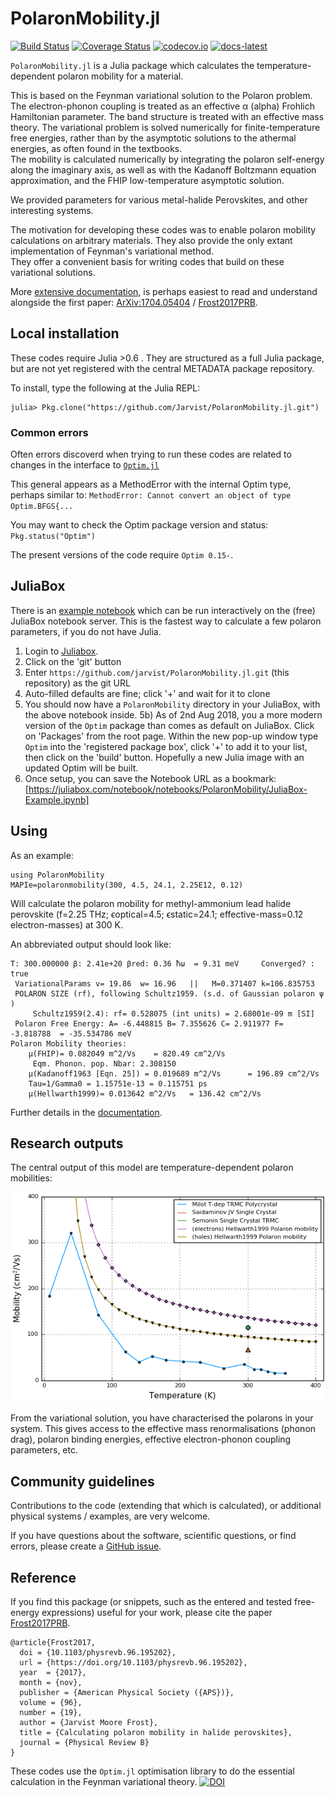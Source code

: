 # PolaronMobility.jl

[![Build Status](https://travis-ci.org/jarvist/PolaronMobility.jl.svg?branch=master)](https://travis-ci.org/jarvist/PolaronMobility.jl)
[![Coverage Status](https://coveralls.io/repos/jarvist/PolaronMobility.jl/badge.svg?branch=master&service=github)](https://coveralls.io/github/jarvist/PolaronMobility.jl?branch=master)
[![codecov.io](http://codecov.io/github/jarvist/PolaronMobility.jl/coverage.svg?branch=master)](http://codecov.io/github/jarvist/PolaronMobility.jl?branch=master)
[![docs-latest](https://img.shields.io/badge/docs-latest-blue.svg)](https://jarvist.github.io/PolaronMobility.jl/)

`PolaronMobility.jl` is a Julia package which calculates the
temperature-dependent polaron mobility for a material. 

This is based on the Feynman variational solution to the Polaron problem. 
The electron-phonon coupling is treated as an effective α (alpha) Frohlich
Hamiltonian parameter. 
The band structure is treated with an effective mass theory. 
The variational problem is solved numerically for finite-temperature free
energies, rather than by the asymptotic solutions to the athermal energies, as
often found in the textbooks.  
The mobility is calculated numerically by integrating the polaron self-energy
along the imaginary axis, as well as with the Kadanoff Boltzmann equation
approximation, and the FHIP low-temperature asymptotic solution. 

We provided parameters for various metal-halide Perovskites, and other
interesting systems.

The motivation for developing these codes was to enable polaron mobility
calculations on arbitrary materials. 
They also provide the only extant implementation of Feynman's variational
method.  
They offer a convenient basis for writing codes that build on these variational
solutions. 

More [extensive documentation](https://jarvist.github.io/PolaronMobility.jl/),
is perhaps easiest to read and understand alongside the first paper:
[ArXiv:1704.05404](https://arxiv.org/abs/1704.05404)
/ [Frost2017PRB](https://doi.org/10.1103/PhysRevB.96.195202).


## Local installation

These codes require Julia >0.6 . They are structured as a full Julia package,
but are not yet registered with the central METADATA package repository. 

To install, type the following at the Julia REPL:

```
julia> Pkg.clone("https://github.com/Jarvist/PolaronMobility.jl.git")
```

### Common errors

Often errors discoverd when trying to run these codes are related to changes in the interface to [`Optim.jl`](https://github.com/JuliaNLSolvers/Optim.jl)

This general appears as a MethodError with the internal Optim type, perhaps similar to:
`MethodError: Cannot convert an object of type Optim.BFGS{...`

You may want to check the Optim package version and status:
`Pkg.status("Optim")`

The present versions of the code require `Optim 0.15-`.

## JuliaBox

There is an [example notebook](JuliaBox-Example.ipynb) which can be run interactively on the (free) JuliaBox notebook server. This is the fastest way to calculate a few polaron parameters, if you do not have Julia.

1) Login to [Juliabox](https://juliabox.com).
2) Click on the 'git' button
3) Enter `https://github.com/jarvist/PolaronMobility.jl.git` (this repository) as the git URL
4) Auto-filled defaults are fine; click '+' and wait for it to clone
5) You should now have a `PolaronMobility` directory in your JuliaBox, with the above notebook inside.
5b) As of 2nd Aug 2018, you a more modern version of the `Optim` package than comes as default on JuliaBox. Click on 'Packages' from the root page. Within the new pop-up window type `Optim` into the 'registered package box', click '+' to add it to your list, then click on the 'build' button. Hopefully a new Julia image with an updated Optim will be built.
6) Once setup, you can save the Notebook URL as a bookmark: [https://juliabox.com/notebook/notebooks/PolaronMobility/JuliaBox-Example.ipynb]

## Using

As an example:

```
using PolaronMobility
MAPIe=polaronmobility(300, 4.5, 24.1, 2.25E12, 0.12)
```

Will calculate the polaron mobility for methyl-ammonium lead halide perovskite
(f=2.25 THz; ϵoptical=4.5; ϵstatic=24.1; effective-mass=0.12 electron-masses) at 300 K. 

An abbreviated output should look like:
```
T: 300.000000 β: 2.41e+20 βred: 0.36 ħω  = 9.31 meV     Converged? : true
 VariationalParams v= 19.86  w= 16.96   ||   M=0.371407 k=106.835753    
 POLARON SIZE (rf), following Schultz1959. (s.d. of Gaussian polaron ψ )
     Schultz1959(2.4): rf= 0.528075 (int units) = 2.68001e-09 m [SI]
 Polaron Free Energy: A= -6.448815 B= 7.355626 C= 2.911977 F= -3.818788  = -35.534786 meV
Polaron Mobility theories:
    μ(FHIP)= 0.082049 m^2/Vs    = 820.49 cm^2/Vs
     Eqm. Phonon. pop. Nbar: 2.308150 
    μ(Kadanoff1963 [Eqn. 25]) = 0.019689 m^2/Vs      = 196.89 cm^2/Vs
    Tau=1/Gamma0 = 1.15751e-13 = 0.115751 ps
    μ(Hellwarth1999)= 0.013642 m^2/Vs   = 136.42 cm^2/Vs
```

Further details in the
[documentation](https://jarvist.github.io/PolaronMobility.jl/).

## Research outputs

The central output of this model are temperature-dependent polaron mobilities: 

![MAPI Polaron mobility, plotted vs experimental data](mobility-calculated-experimental.png)

From the variational solution, you have characterised the polarons in your
system. 
This gives access to the effective mass renormalisations (phonon drag), polaron
binding energies, effective electron-phonon coupling parameters, etc.

## Community guidelines

Contributions to the code (extending that which is calculated), or additional
physical systems / examples, are very welcome. 

If you have questions about the software, scientific questions, or find errors,
please create a [GitHub issue](https://github.com/jarvist/PolaronMobility.jl/issues). 

## Reference

If you find this package (or snippets, such as the entered and tested
free-energy expressions) useful for your work, please cite the paper 
[Frost2017PRB](https://doi.org/10.1103/PhysRevB.96.195202). 

```
@article{Frost2017,
  doi = {10.1103/physrevb.96.195202},
  url = {https://doi.org/10.1103/physrevb.96.195202},
  year  = {2017},
  month = {nov},
  publisher = {American Physical Society ({APS})},
  volume = {96},
  number = {19},
  author = {Jarvist Moore Frost},
  title = {Calculating polaron mobility in halide perovskites},
  journal = {Physical Review B}
}
```

These codes use the `Optim.jl` optimisation library to do the essential calculation in the Feynman variational theory. 
[![DOI](http://joss.theoj.org/papers/10.21105/joss.00615/status.svg)](https://doi.org/10.21105/joss.00615)

